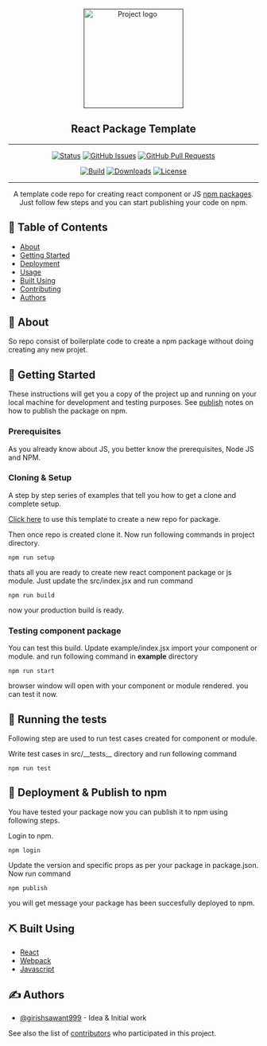 <p align="center">
  <a href="" rel="noopener">
 <img height=200px src="https://repository-images.githubusercontent.com/440238977/c1bb2b56-2418-44b4-90b7-e68450db4ee7" alt="Project logo"></a>
</p>

<h2 align="center">React Package Template</h2>

---

<div align="center">

[![Status](https://img.shields.io/badge/status-active-success.svg)](#)
[![GitHub Issues](https://img.shields.io/github/issues/girishsawant999/react-package-template.svg)](https://github.com/girishsawant999/react-package-template/issues)
[![GitHub Pull Requests](https://img.shields.io/github/issues-pr/girishsawant999/react-package-template.svg)](https://github.com/girishsawant999/react-package-template/pulls)

[![Build ](https://img.shields.io/github/workflow/status/girishsawant999/react-package-template/CI/main)](#)
[![Downloads ](https://img.shields.io/github/downloads/girishsawant999/react-package-template/total)](#)
[![License](https://img.shields.io/badge/license-MIT-blue.svg)](/LICENSE)

</div>

---

<p align="center"> A template code repo for creating react component or JS <a href="https://www.npmjs.com" rel="noopener">npm packages</a>. Just follow few steps and you can start publishing your code on npm.
    <br> 
</p>

## 📝 Table of Contents

- [About](#about)
- [Getting Started](#getting_started)
- [Deployment](#deployment)
- [Usage](#usage)
- [Built Using](#built_using)
- [Contributing](./.github/CONTRIBUTING.md)
- [Authors](#authors)

## 🧐 About <a name = "about"></a>

So repo consist of boilerplate code to create a npm package without doing creating any new projet.

## 🏁 Getting Started <a name = "getting_started"></a>

These instructions will get you a copy of the project up and running on your local machine for development and testing purposes. See [publish](#deployment) notes on how to publish the package on npm.

### Prerequisites

As you already know about JS, you better know the prerequisites, Node JS and NPM.

### Cloning & Setup

A step by step series of examples that tell you how to get a clone and complete setup.

<a href="https://github.com/girishsawant999/react-package-template/generate">Click here</a> to use this template to create a new repo for package.

Then once repo is created clone it. Now run following commands in project directory.

```
npm run setup
```

thats all you are ready to create new react component package or js module. Just update the src/index.jsx and run command

```
npm run build
```

now your production build is ready.

### Testing component package

You can test this build. Update example/index.jsx import your component or module. and run following command in **example** directory

```
npm run start
```

browser window will open with your component or module rendered. you can test it now.

## 🔧 Running the tests <a name = "tests"></a>

Following step are used to run test cases created for component or module.

Write test cases in src/\_\_tests\_\_ directory and run following command

```
npm run test
```

## 🚀 Deployment & Publish to npm<a name = "deployment"></a>

You have tested your package now you can publish it to npm using following steps.

Login to npm.

```
npm login
```

Update the version and specific props as per your package in package.json. Now run command

```
npm publish
```

you will get message your package has been succesfully deployed to npm.

## ⛏️ Built Using <a name = "built_using"></a>

- [React](https://reactjs.org)
- [Webpack](https://webpack.js.org)
- [Javascript](https://developer.mozilla.org/en-US/)

## ✍️ Authors <a name = "authors"></a>

- [@girishsawant999](https://github.com/girishsawant999) - Idea & Initial work

See also the list of [contributors](https://github.com/girishsawant999/react-package-template/contributors) who participated in this project.
